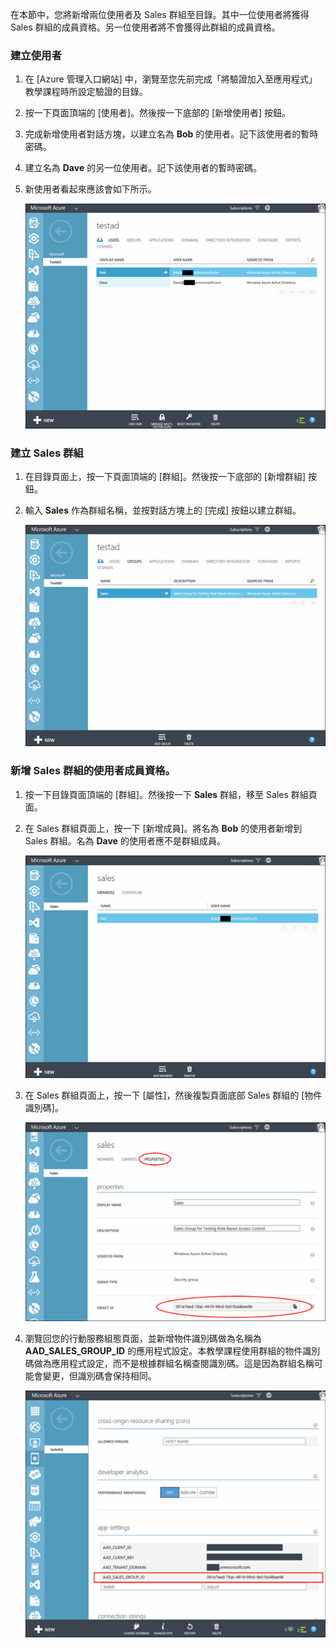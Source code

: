在本節中，您將新增兩位使用者及 Sales 群組至目錄。其中一位使用者將獲得 Sales 群組的成員資格。另一位使用者將不會獲得此群組的成員資格。

### 建立使用者


1. 在 [Azure 管理入口網站] 中，瀏覽至您先前完成「將驗證加入至應用程式」教學課程時所設定驗證的目錄。
2. 按一下頁面頂端的 [使用者]。然後按一下底部的 [新增使用者] 按鈕。 
3. 完成新增使用者對話方塊，以建立名為 **Bob** 的使用者。記下該使用者的暫時密碼。 
4. 建立名為 **Dave** 的另一位使用者。記下該使用者的暫時密碼。
5. 新使用者看起來應該會如下所示。

    ![](./media/mobile-services-aad-rbac-create-sales-group/users.png)


### 建立 Sales 群組


1. 在目錄頁面上，按一下頁面頂端的 [群組]。然後按一下底部的 [新增群組] 按鈕。 
2. 輸入 **Sales** 作為群組名稱，並按對話方塊上的 [完成] 按鈕以建立群組。 

    ![](./media/mobile-services-aad-rbac-create-sales-group/sales-group.png)

### 新增 Sales 群組的使用者成員資格。


1. 按一下目錄頁面頂端的 [群組]。然後按一下 **Sales** 群組，移至 Sales 群組頁面。 
2. 在 Sales 群組頁面上，按一下 [新增成員]。將名為 **Bob** 的使用者新增到 Sales 群組。名為 **Dave** 的使用者應不是群組成員。

    ![](./media/mobile-services-aad-rbac-create-sales-group/group-membership.png)

3. 在 Sales 群組頁面上，按一下 [屬性]，然後複製頁面底部 Sales 群組的 [物件識別碼]。

   
    ![](./media/mobile-services-aad-rbac-create-sales-group/sales-group-id.png)

4. 瀏覽回您的行動服務組態頁面，並新增物件識別碼做為名稱為 **AAD_SALES_GROUP_ID** 的應用程式設定。本教學課程使用群組的物件識別碼做為應用程式設定，而不是根據群組名稱查閱識別碼。這是因為群組名稱可能會變更，但識別碼會保持相同。

    ![](./media/mobile-services-aad-rbac-create-sales-group/sales-group-id-app-setting.png)

<!---HONumber=July15_HO2-->